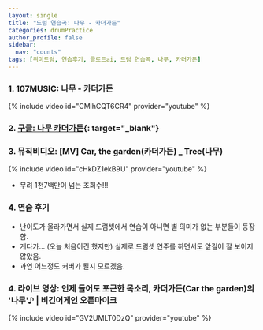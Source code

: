 ```yaml
---
layout: single
title: "드럼 연습곡: 나무 - 카더가든"
categories: drumPractice
author_profile: false
sidebar:
  nav: "counts"
tags: [취미드럼, 연습후기, 클로드ai, 드럼 연습곡, 나무, 카더가든]
---
```


### 1. 107MUSIC: 나무 - 카더가든

{% include video id="CMlhCQT6CR4" provider="youtube" %}


### 2. [구글: 나무 카더가든](https://www.google.com/search?q=%EB%82%98%EB%AC%B4+%EC%B9%B4%EB%8D%94%EA%B0%80%EB%93%A0&rlz=1C5GCEM_enKR1138KR1138&oq=%EB%82%98%EB%AC%B4+%EC%B9%B4%EB%8D%94%EA%B0%80%EB%93%A0&gs_lcrp=EgZjaHJvbWUyBggAEEUYOTIMCAEQABgUGIcCGIAEMgcIAhAAGIAEMgcIAxAAGIAEMgcIBBAAGIAEMgYIBRBFGD0yBggGEEUYPTIGCAcQRRg80gEIMjY0M2owajeoAgCwAgA&sourceid=chrome&ie=UTF-8){: target="_blank"}

### 3. 뮤직비디오: [MV] Car, the garden(카더가든) _ Tree(나무)

{% include video id="cHkDZ1ekB9U" provider="youtube" %}

- 무려 1천7백만이 넘는 조회수!!!

### 4. 연습 후기

- 난이도가 올라가면서 실제 드럼셋에서 연습이 아니면 별 의미가 없는 부분들이 등장함.
- 게다가... (오늘 처음이긴 했지만) 실제로 드럼셋 연주를 하면서도 앞길이 잘 보이지 않았음.
- 과연 어느정도 커버가 될지 모르겠음.

### 4. 라이브 영상: 언제 들어도 포근한 목소리, 카더가든(Car the garden)의 '나무'♪ | 비긴어게인 오픈마이크

{% include video id="GV2UMLT0DzQ" provider="youtube" %}

